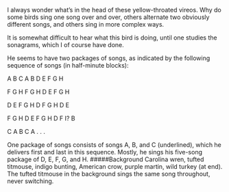 I always wonder what’s in the head of these yellow-throated vireos. Why do some birds sing one song over and over, others alternate two obviously different songs, and others sing in more complex ways.

It is somewhat difficult to hear what this bird is doing, until one studies the sonagrams, which I of course have done.

He seems to have two packages of songs, as indicated by the following sequence of songs (in half-minute blocks):

A B C A B D E F G H

F G H F G H D E F G H

D E F G H D F G H D E

F G H D E F G H D F I? B

C A B C A . . .

One package of songs consists of songs A, B, and C (underlined), which he delivers first and last in this sequence. Mostly, he sings his five-song package of D, E, F, G, and H. 
#####Background
Carolina wren, tufted titmouse, indigo bunting, American crow, purple martin, wild turkey (at end). The tufted titmouse in the background sings the same song throughout, never switching.
